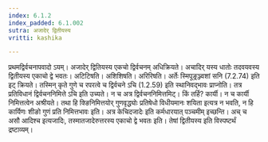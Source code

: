 ```yaml
---
index: 6.1.2
index_padded: 6.1.002
sutra: अजादेर् द्वितीयस्य
vritti: kashika

---
```

प्रथमद्विर्वचनापवादो ऽयम्। अजादेर् द्वितियस्य एकचो द्विर्वचनम् अधिक्रियते। अचादिर् यस्य धातोः तदवयवस्य द्वितीयस्य एकाचो द्वे भवतः। अटिटिषति। अशिशिषति। अरिरिषति। अर्तेः स्मिपूङ्रञ्ज्वशां सनि (7.2.74) इति इट् क्रियते। तस्मिन् कृते गुणे च रपरत्वे च द्विर्वचने ऽचि (1.2.59) इति स्थानिवद्भावः प्राप्नोति। तत्र प्रतिविधानं द्विर्वचननिमित्ते ऽचि इति उच्यते। न च अत्र द्विर्वचननिमित्तमिट्। किं तर्हि? कार्यी। न च कार्यी निमित्तत्वेन अश्रीयते। तथा हि क्ङिनिमित्तयोर् गुणवृद्ध्योः प्रतिषेधो विधीयमानः शयिता इत्यत्र न भवति, न हि कार्यिणः शीङो गुणं प्रति निमित्तभावः इति। अत्र केचिदजादेः इति कर्मधारयात् पञ्चमीम् इच्छन्ति। अच् च असौ आदिश्च इत्यजादिः, तस्मातजादेरुत्तरस्य एकाचो द्वे भवतः इति। तेषां द्वितीयस्य इति विस्पष्टर्थं द्रष्टाव्यम्।